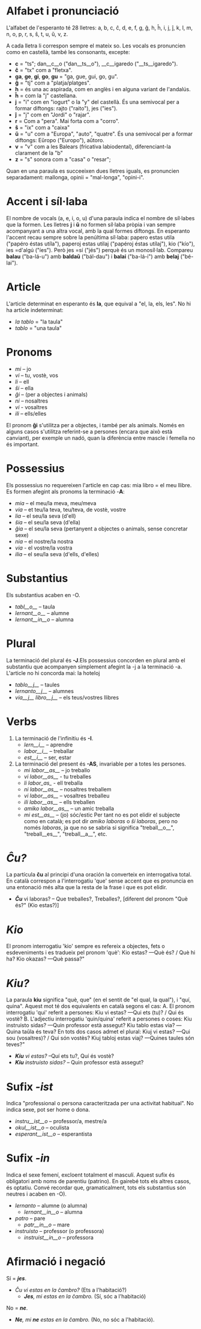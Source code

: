 # Alfabet i pronunciació

L'alfabet de l'esperanto té 28 lletres: a, b, c, ĉ, d, e, f, g, ĝ, h, ĥ, i, j, ĵ, k, l, m, n, o, p, r, s, ŝ, t, u, ŭ, v, z.

A cada lletra li correspon sempre el mateix so. Les vocals es pronuncien como en castellà, també les consonants, excepte:

- __c__ = "ts"; dan__c__o ("dan__ts__o"), __c__igaredo ("__ts__igaredo").
- __ĉ__ = "tx" com a "fletxa".
- __ga__, __ge__, __gi__, __go__, __gu__ = "ga, gue, gui, go, gu".
- __ĝ__ = "tj" com a "platja/platges".
- __h__ = és una ac aspirada, com en anglès i en alguna variant de l'andalús.
- __ĥ__ = com la "j" castellana.
- __j__ = "i" com en "iogurt" o la "y" del castellà.
És una semivocal per a formar diftongs: rajto ("raito"), jes ("ies").
- __ĵ__ = "j" com en "Jordi" o "rajar".
- __r__ = Com a "pera". Mai forta com a "corro".
- __ŝ__ = "ix" com a "caixa"
- __ŭ__ = "u" com a "Europa", "auto", "quatre".
És una semivocal per a formar diftongs: Eŭropo ("Europo"), aŭtoro.
- __v__ = "v" com a les Balears (fricativa labiodental), diferenciant-la clarament de la "b"
- __z__ = "s" sonora com a "casa" o "resar"; 

Quan en una paraula es succeeixen dues lletres iguals, es pronuncien separadament: mallonga, opinii = "mal-longa", "opini-i".

# Accent i síl·laba

El nombre de vocals (a, e, i, o, u) d'una paraula indica el nombre de síl·labes que la formen.
Les lletres __j__ i __ŭ__ no formen síl·laba pròpia i van sempre acompanyant a una altra vocal, amb la qual formes diftongs.
En esperanto l'accent recau sempre sobre la penúltima síl·laba: papero estas utila ("papéro éstas utíla"), paperoj estas utilaj ("papéroj éstas utílaj"), kio ("kío"), ies =d'algú ("íes"). Però jes =sí ("jés") perquè és un monosíl·lab.
Compareu __balau__ ("ba-lá-u") amb __baldaŭ__ ("bál-dau") i __balai__ ("ba-lá-i") amb __belaj__ ("bé-lai").

# Article

L'article determinat en esperanto és __la__, que equival a "el, la, els, les". No hi ha article indeterminat:

- *la tablo* = "la taula"
- *tablo* = "una taula"

# Pronoms

- *mi* – jo
- *vi* – tu, vostè, vos
- *li* – ell
- *ŝi* – ella
- *ĝi* – (per a objectes i animals)
- *ni* – nosaltres
- *vi* - vosaltres
- *ili* – ells/elles

El pronom __ĝi__ s'utilitza per a objectes, i també per als animals. Només en alguns casos s'utilitza referint-se a persones (encara que  això està canviant), per exemple un nadó, quan la diferència entre mascle i femella no és important.

# Possessius

Els possessius no requereixen l'article en cap cas: mia libro = el meu llibre. Es formen afegint als pronoms la terminació -__A__:

- *mia* – el meu/la meva, meu/meva
- *via* – et teu/la teva, teu/teva, de vostè, vostre
- *lia* – el seu/la seva (d'ell)
- *ŝia* – el seu/la seva (d'ella)
- *ĝia* – el seu/la seva (pertanyent a objectes o animals, sense concretar sexe)
- *nia* – el nostre/la nostra
- *via* - el vostre/la vostra
- *ilia* – el seu/la seva (d'ells, d'elles)

# Substantius

Els substantius acaben en -O.

- *tabl__o__* – taula
- *lernant__o__* – alumne
- *lernant__in__o* – alumna

# Plural

La terminació del plural és __-J__.Els possessius concorden en plural amb el substantiu que acompanyen simplement afegint la -j a la terminació -a. L'article no hi concorda mai: la hoteloj

- *tablo__j__* – taules
- *lernanto__j__* – alumnes
- *via__j__ libro__j__* – els teus/vostres llibres

# Verbs

1. La terminació de l'infinitiu és __-I__.
   - *lern__i__* – aprendre
   - *labor__i__* – treballar
   - *est__i__* – ser, estar
2. La terminació del present és __-AS__, invariable per a totes les persones.
   - *mi labor__as__* – jo treballo
   - *vi labor__as__* - tu treballes
   - *li labor_as_* - ell treballa
   - *ni labor__as__* – nosaltres treballem
   - *vi labor__as__* – vosaltres treballeu
   - *ili labor__as__* – ells treballen
   - *amiko labor__as__* – un amic treballa
   - *mi est__as__* – (jo) sóc/estic
   Per tant no es pot elidir el subjecte como en català; es pot dir *amiko laboras* o *ŝi laboras*, pero no només *laboras*, ja que no se sabria si significa "treball__o__", "treball__es__", "treball__a__", etc.

# *Ĉu?*

La partícula __ĉu__ al principi d'una oración la converteix en interrogativa total. En català correspon a l'interrogatiu 'que' sense accent que es pronuncia en una entonació més alta que la resta de la frase i que es pot elidir. 

   - *__Ĉu__* vi laboras?  – Que treballes?, Treballes?, [diferent del pronom "Què és?" (Kio estas?)]
   
 
# *Kio*

El pronom interrogatiu 'kio' sempre es refereix a objectes, fets o esdeveniments i es tradueix pel pronom 'què':
Kio estas? —Què és? / Què hi ha?
Kio okazas? —Què passa?"

# *Kiu?*

La paraula __kiu__ significa "què, que" (en el sentit de "el qual, la qual"), i "quí, quina". Aquest mot té dos equivalents en català segons el cas:
A. El pronom interrogatiu 'qui' referit a persones:
Kiu vi estas? —Qui ets (tu)? / Qui és vostè?
B. L'adjectiu interrogatiu 'quin/quina' referit a persones o coses:
Kiu instruisto sidas? —Quin professor està assegut?
Kiu tablo estas via? —Quina taŭla és teva?
En tots dos casos admet el plural:
Kiuj vi estas? —Qui sou (vosaltres)? / Qui són vostès?
Kiuj tabloj estas viaj? —Quines taules són teves?"

- *__Kiu__ vi estas?* –Quí ets tu?, Quí és vostè?
- *__Kiu__ instruisto sidas?* – Quin professor està assegut?

# Sufix *-ist*

Indica "professional o persona caracteritzada per una activitat habitual". No indica sexe, pot ser home o dona.

- *instru__ist__o* – professor/a, mestre/a
- *okul__ist__o* – oculista
- *esperant__ist__o* – esperantista

# Sufix *-in*

Indica el sexe femení, excloent totalment el masculí. Aquest sufix és obligatori amb noms de parentiu (patrino). En gairebé tots els altres casos, és optatiu.
Convé recordar que, gramaticalment, tots els substantius són neutres i acaben en -O).

- *lernanto* – alumne (o alumna)
    - *lernant__in__o* – alumna
- *patro* – pare
    - *patr__in__o* – mare
- *instruisto* – professor (o professora)
    - *instruist__in__o* – professora

# Afirmació i negació

Sí = *__jes__*.

- *Ĉu vi estas en la ĉambro?* (Ets a l'habitació?)
  - *__Jes__, mi estas en la ĉambro.* (Sí, sóc a l'habitació)

No = *__ne__*.

- *__Ne__, mi __ne__ estas en la ĉambro.* (No, no sóc a l'habitació).

